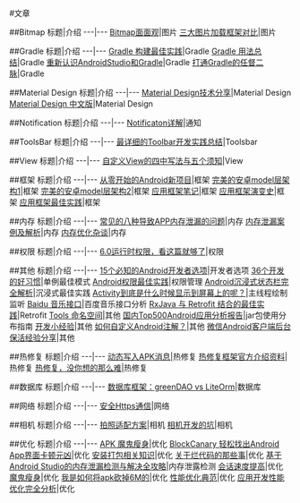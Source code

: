 #文章

##Bitmap
标题|介绍
---|---
[Bitmap面面观](http://mp.weixin.qq.com/s?__biz=MzA4MjU5NTY0NA==&mid=404530070&idx=1&sn=e2580b69d6ec73dabf8160216aa6702a&scene=4#wechat_redirect)|图片
[三大图片加载框架对比](http://mp.weixin.qq.com/s?__biz=MzAxNjI3MDkzOQ==&mid=400056342&idx=1&sn=894325d70f16a28bfe8d6a4da31ec304&scene=4#wechat_redirect)|图片

##Gradle
标题|介绍
---|---
[Gradle 构建最佳实践](http://mp.weixin.qq.com/s?__biz=MzA4MjU5NTY0NA==&mid=2653418586&idx=1&sn=6d85a5733bac3d1e462e908cc49d9502&scene=4#wechat_redirect)|Gradle
[Gradle 用法总结](http://jijiaxin89.com/2015/08/29/gradle-use-note/)|Gradle
[重新认识AndroidStudio和Gradle](https://zhuanlan.zhihu.com/p/22990436)|Gradle
[打通Gradle的任督二脉](http://mp.weixin.qq.com/s?__biz=MzI1NjEwMTM4OA==&mid=2651231835&idx=1&sn=c9973f4476fb98a3003ca86aeb3744eb&scene=4#wechat_redirect)|Gradle


##Material Design
标题|介绍
---|---
[Material Design技术分享](http://mp.weixin.qq.com/s?__biz=MzI1NjEwMTM4OA==&mid=2651231829&idx=1&sn=2418c741e7f0e41f6ac4fff4dc2de6f0&scene=4#wechat_redirect)|Material Design
[Material Design 中文版](http://design.1sters.com/)|Material Design

##Notification
标题|介绍
---|---
[Notificaton详解](http://blog.csdn.net/vipzjyno1/article/details/25248021)|通知

##ToolsBar
标题|介绍
---|---
[最详细的Toolbar开发实践总结](http://mp.weixin.qq.com/s?__biz=MzA4MjU5NTY0NA==&mid=402736073&idx=1&sn=27507e7434fbd1912bd2ac3c05e4b25b&scene=4#wechat_redirect)|Toolsbar

##View
标题|介绍
---|---
[自定义View的四中写法与五个须知](http://mp.weixin.qq.com/s?__biz=MzA4MjU5NTY0NA==&mid=400689048&idx=1&sn=8bca78562f309837c9cb3449a0b8a411&scene=4#wechat_redirect)|View

##框架
标题|介绍
---|---
[从零开始的Android新项目](http://blog.zhaiyifan.cn/2016/03/14/android-new-project-from-0-p1/)|框架
[完美的安卓model层架构1](http://mp.weixin.qq.com/s?__biz=MzA4MjU5NTY0NA==&mid=2653418653&idx=1&sn=e723665f73936a32f315771d78ac9d6a&scene=4#wechat_redirect)|框架
[完美的安卓model层架构2](http://mp.weixin.qq.com/s?__biz=MzA4MjU5NTY0NA==&mid=2653418696&idx=1&sn=16a75cebf5b58c97f962934e9883d142&scene=4#wechat_redirect)|框架
[应用框架笔记](http://mp.weixin.qq.com/s?__biz=MzA4MjU5NTY0NA==&mid=402168736&idx=1&sn=723e9fddacfecdfbeee3d3365f6d1a2f&scene=4#wechat_redirect)|框架
[应用框架演变史](http://mp.weixin.qq.com/s?__biz=MzA4MjU5NTY0NA==&mid=401314593&idx=1&sn=21d83ed33d307944937afe00abfe1ac3&scene=4#wechat_redirect)|框架
[应用框架最佳实践](http://mp.weixin.qq.com/s?__biz=MzA4MjU5NTY0NA==&mid=400620365&idx=1&sn=1bac4bf29686cea8b05f970f2d714155&scene=4#wechat_redirect)|框架


##内存
标题|介绍
---|---
[常见的八种导致APP内存泄漏的问题](http://mp.weixin.qq.com/s?__biz=MzA4MjU5NTY0NA==&mid=2653418846&idx=1&sn=1ceec8423e6a83354d4481c1f0d3bab0&scene=4#wechat_redirect)|内存
[内存泄漏案例及解析](http://mp.weixin.qq.com/s?__biz=MzA4MjU5NTY0NA==&mid=404345795&idx=1&sn=64a80e0ae254185f8d1641e4deee95e8&scene=4#wechat_redirect)|内存
[内存优化杂谈](http://mp.weixin.qq.com/s?__biz=MzAwNDY1ODY2OQ==&mid=400656149&idx=1&sn=122b4f4965fafebf78ec0b4fce2ef62a&scene=4#wechat_redirect)|内存

##权限
标题|介绍
---|---
[6.0运行时权限，看这篇就够了](http://droidyue.com/blog/2016/01/17/understanding-marshmallow-runtime-permission/)|权限

##其他
标题|介绍
---|---
[15个必知的Android开发者选项](http://mp.weixin.qq.com/s?__biz=MzA4MjU5NTY0NA==&mid=401101455&idx=1&sn=dffc19631e2356ed0aea581f5d7769d7&scene=1&srcid=1210EPYGYqP0b7LOZzqywvmS#wechat_redirect)|开发者选项
[36个开发的好习惯](http://mp.weixin.qq.com/s?__biz=MzA4MjU5NTY0NA==&mid=400678448&idx=1&sn=61470ccafb6c6282fb71f1fd962db479&scene=4#wechat_redirect)|单例最佳模式
[Android权限最佳实践](http://www.jianshu.com/p/3e16bda04852?utm_campaign=maleskine&utm_content=note&utm_medium=reader_share&utm_source=weixin)|权限管理
[Android沉浸式状态栏完全解析](http://mp.weixin.qq.com/s?__biz=MzA5MzI3NjE2MA==&mid=2650236820&idx=1&sn=78cc47bc3448d59b391faab8ca3c5123&scene=4#wechat_redirect)|沉浸式最佳实践
[Activity到底是什么时候显示到屏幕上的呢？](http://blog.desmondyao.com/android-show-time/?from=timeline&isappinstalled=0)|主线程绘制监听
[Baidu 音乐接口](http://mrasong.com/a/baidu-mp3-api)|百度音乐接口分析
[RxJava 与 Retrofit 结合的最佳实践](http://gank.io/post/56e80c2c677659311bed9841)|Retrofit
[Tools 命名空间](http://mp.weixin.qq.com/s?__biz=MzA4MjU5NTY0NA==&mid=2653418742&idx=1&sn=1efe7fa5c95cbf292b43ebba365813fc&scene=4#wechat_redirect)|其他
[国内Top500Android应用分析报告](http://mp.weixin.qq.com/s?__biz=MzA5OTMxMjQzMw==&mid=2648112527&idx=1&sn=b23c1b5f3e32e343ad96d705bd4d63ff&scene=2&srcid=0711lrvbT0JPSozcvIgi9zE2&from=timeline&isappinstalled=0#rd)|jar包使用分布指南
[开发小经验](http://mp.weixin.qq.com/s?__biz=MzA4MjU5NTY0NA==&mid=404388098&idx=1&sn=8bbbba7692dca68cdda2212dec4d86c0&scene=4#wechat_redirect)|其他
[如何自定义Android注解？](http://mp.weixin.qq.com/s?__biz=MzA4MjU5NTY0NA==&mid=402332603&idx=1&sn=a04a622f8feb0ce35bc2356adfb18698&scene=4#wechat_redirect)|其他
[微信Android客户端后台保活经验分享](https://mp.weixin.qq.com/s?__biz=MzA3ODg4MDk0Ng==&mid=403254393&idx=1&sn=8dc0e3a03031177777b5a5876cb210cc&scene=1&srcid=0402uDoqRaKQffY51mJ0N8G6&key=710a5d99946419d98b567bf76a8e4f11bb50879bb6d2238881b4ab84e10cc0840e943ea3003a0106d73399e336311cec&ascene=0&uin=MTYzMjY2MTE1&devicetype=iMac+MacBookPro10%2C1+OSX+OSX+10.11.4+build(15E65)&version=11020201&pass_ticket=gGDjhIlTQ7vPThoj%2FZ5xrdCNNXWwfjAXhqZnbyhnJmQ%3D)|其他


##热修复
标题|介绍
---|---
[动态写入APK消息](http://mp.weixin.qq.com/s?__biz=MzAxNjI3MDkzOQ==&mid=405919721&idx=1&sn=fdad21c0bc74d90e66443d488e8cdc8f&scene=4#wechat_redirect)|热修复
[热修复框架官方介绍资料](http://mp.weixin.qq.com/s?__biz=MzAxNjI3MDkzOQ==&mid=2654472539&idx=1&sn=9e813751d50a91bc0a8e4a2515d66aee&scene=4#wechat_redirect)|热修复
[热修复，没你想的那么难](http://mp.weixin.qq.com/s?__biz=MzA4MjU5NTY0NA==&mid=2653418673&idx=1&sn=2c6aeaa32c03b2df72c122c923928527&scene=4#wechat_redirect)|热修复

##数据库
标题|介绍
---|---
[数据库框架：greenDAO vs LiteOrm](http://mp.weixin.qq.com/s?__biz=MzA4MjU5NTY0NA==&mid=2653418624&idx=1&sn=661e0e4d6931e7d18560fd30ef2a20a2&scene=4#wechat_redirect)|数据库


##网络
标题|介绍
---|---
[安全Https通信](http://mp.weixin.qq.com/s?__biz=MzAxNjI3MDkzOQ==&mid=405475595&idx=1&sn=5bb0c2a6f1da40ee12048e5093d78c96&scene=4#wechat_redirect)|网络

##相机
标题|介绍
---|---
[拍照适配方案](http://mp.weixin.qq.com/s?__biz=MzA4MjU5NTY0NA==&mid=2653418801&idx=1&sn=5d1107bb28ab60c3dbe50367dc6bf510&scene=4#wechat_redirect)|相机
[相机开发的坑](http://mp.weixin.qq.com/s?__biz=MzI1MTA1MzM2Nw==&mid=401454605&idx=1&sn=d5a16f6dc13e7581fec08a4e704cd5d0&scene=4#wechat_redirect)|相机

##优化
标题|介绍
---|---
[APK 魔鬼瘦身](http://mp.weixin.qq.com/s?__biz=MzA4MjU5NTY0NA==&mid=402168736&idx=1&sn=723e9fddacfecdfbeee3d3365f6d1a2f&scene=4#wechat_redirect)|优化
[BlockCanary 轻松找出Android App界面卡顿元凶](http://mp.weixin.qq.com/s?__biz=MzA4MjU5NTY0NA==&mid=402062366&idx=1&sn=0241d99151b1480262a2baad3db462e6&scene=4#wechat_redirect)|优化
[安装打包相关知识](http://mp.weixin.qq.com/s?__biz=MzAwNDY1ODY2OQ==&mid=208008519&idx=1&sn=278b7793699a654b51588319b15b3013&scene=4#wechat_redirect)|优化
[关于烂代码的那些事](http://mp.weixin.qq.com/s?__biz=MzA4MjU5NTY0NA==&mid=401314593&idx=1&sn=21d83ed33d307944937afe00abfe1ac3&scene=4#wechat_redirect)|优化
[基于Android Studio的内存泄漏检测与解决全攻略](http://wetest.qq.com/lab/view/?id=99&from=ads_test2_qqtips&sessionUserType=BFT.PARAMS.192844.TASKID&ADUIN=183220377&ADSESSION=1466388587&ADTAG=CLIENT.QQ.5425_.0&ADPUBNO=26509)|内存泄露检测
[会话速度提高](http://mp.weixin.qq.com/s?__biz=MzAwNDY1ODY2OQ==&mid=207548094&idx=1&sn=1a277620bc28349368b68ed98fbefebe&scene=4#wechat_redirect)|优化
[魔鬼瘦身](http://mp.weixin.qq.com/s?__biz=MzA4MjU5NTY0NA==&mid=402168736&idx=1&sn=723e9fddacfecdfbeee3d3365f6d1a2f&scene=4#wechat_redirect)|优化
[我是如何将apk砍掉6M的](http://mp.weixin.qq.com/s?__biz=MzA4MjU5NTY0NA==&mid=402591753&idx=1&sn=f6b63640dba09d9f4e80ec1b9d5d5d29&scene=4#wechat_redirect)|优化
[性能优化典范](http://hukai.me/android-performance-patterns/)|优化
[应用开发性能优化完全分析](http://blog.csdn.net/yanbober/article/details/48394201)|优化


